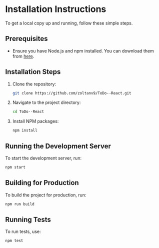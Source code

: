 # Installation Instructions

To get a local copy up and running, follow these simple steps.

## Prerequisites

- Ensure you have Node.js and npm installed. You can download them from [here](https://nodejs.org/).

## Installation Steps

1. Clone the repository:

    ```sh
    git clone https://github.com/zoltanv9/ToDo--React.git
    ```

2. Navigate to the project directory:

    ```sh
    cd ToDo--React
    ```

3. Install NPM packages:

    ```sh
    npm install
    ```

## Running the Development Server

To start the development server, run:

```sh
npm start
```

## Building for Production

To build the project for production, run:

```sh
npm run build
```

## Running Tests

To run tests, use:

```sh
npm test
```
